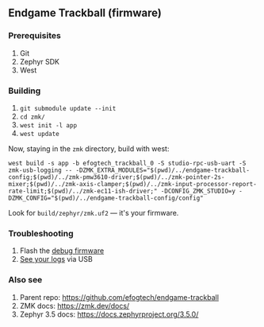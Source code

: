## Endgame Trackball (firmware)

### Prerequisites
1. Git
2. Zephyr SDK
3. West

### Building
1. `git submodule update --init`
2. `cd zmk/` 
3. `west init -l app`
4. `west update`

Now, staying in the `zmk` directory, build with west:
```shell
west build -s app -b efogtech_trackball_0 -S studio-rpc-usb-uart -S zmk-usb-logging -- -DZMK_EXTRA_MODULES="$(pwd)/../endgame-trackball-config;$(pwd)/../zmk-pmw3610-driver;$(pwd)/../zmk-pointer-2s-mixer;$(pwd)/../zmk-axis-clamper;$(pwd)/../zmk-input-processor-report-rate-limit;$(pwd)/../zmk-ec11-ish-driver;" -DCONFIG_ZMK_STUDIO=y -DZMK_CONFIG="$(pwd)/../endgame-trackball-config/config"
```

Look for `build/zephyr/zmk.uf2` — it's your firmware.

### Troubleshooting

1. Flash the [debug firmware](https://nightly.link/efogtech/endgame-trackball-config/workflows/build/debug/firmware.zip)
2. [See your logs](https://zmk.dev/docs/development/usb-logging) via USB

### Also see
1. Parent repo: https://github.com/efogtech/endgame-trackball
2. ZMK docs: https://zmk.dev/docs/
3. Zephyr 3.5 docs: https://docs.zephyrproject.org/3.5.0/
